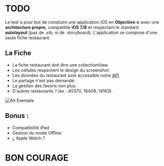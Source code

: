 
# TODO

Le test a pour but de constuire une application iOS en **Objective-c** avec une **architecture propre**, compatible  **iOS 7/8** et respectant le standard **autolayout** (pas de .xib, ni de .storyboard).
L'application se compose d'une seule fiche restaurant.


## La Fiche

- La fiche restaurant doit être une collectionView.
- Les cellules respectent le design du screenshot.
- Les données du restaurant sont accessible notre [API](http://api.lafourchette.com/api?key=IPHONEPRODEDCRFV&method=restaurant_get_info&id_restaurant=6861)
- Le partage n'est pas demandé.
- La gestion des favoris non plus.
- D'autres restaurants ? (ex : 40370, 16409, 14163).

![Alt Exemple](http://wogoz.com/fiche.jpg)



## Bonus :

- Compatibilité iPad
- Gestion du mode Offline
- ¿ Apple Watch ?


# BON COURAGE
